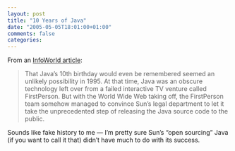 ```yaml
---
layout: post
title: "10 Years of Java"
date: "2005-05-05T18:01:00+01:00"
comments: false
categories: 
---
```


<p>From an <a href="http://www.infoworld.com/article/05/05/05/HNjavaat10_1.html">InfoWorld article</a>:</p>

<blockquote>
<p>That Java&#8217;s 10th birthday would even be remembered seemed an unlikely possibility in 1995. At that time, Java was an obscure technology left over from a failed interactive TV venture called FirstPerson. But with the World Wide Web taking off, the FirstPerson team somehow managed to convince Sun&#8217;s legal department to let it  take the unprecedented step of releasing the Java source code to the public.</p>
</blockquote>

<p>Sounds like fake history to me &#8212; I&#8217;m pretty sure Sun&#8217;s &#8220;open sourcing&#8221; Java (if you want to call it that) didn&#8217;t have much to do with its success.</p>


